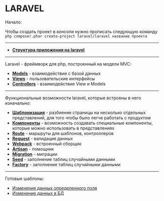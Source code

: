 # LARAVEL

Начало:

Чтобы создать проект в консоли нужно прописать следующую команду
`php composer.phar create-project laravel/laravel название проекта`

---

- [**Структура приложения на laravel**][0]

---

Laravel - фреймворк для php,
построенный на модели MVC:

- [**Models**][1] - взаимодействие с
  базой данных
- [**Views**][2] - пользовательские
  интерфейсы
- [**Controllers**][3] - взаимодействие
  View и Models

---

Функциональные возможности laravel,
которые встроены в него изначально:

- [**Шаблонизация**][4] - разбиение
  страницы на несколько отдельных представлений, для того чтобы было легче
  работать с продуктом
- [**Компоненты**][14] - возможность создавать специальные компоненты, которые можно использовать в представлениях
- [**Route**][5] - маршруты для шаблонов, контроллеров
- [**Request**][6] - валидация данных
- [**Webpack**][7] - встроенный сборщик
- [**Artisan**][8] - помощник
- [**Migration**][13] - миграции
- [**Seed**][9] - заполнение таблиц случайными данными
- [**Factory**][10] - заполнение таблиц случайными данными

---

Готовые шаблоны:

- [Изменения данных определенного поля][11]
- [Изменение данных в БД][12]

[0]: layots/Structure/Structure.md
[1]: layots/MVC/Models.md
[2]: layots/MVC/Views.md
[3]: layots/MVC/Controllers.md
[4]: layots/functionality/Template.md
[14]: layots/functionality/Components.md
[5]: layots/functionality/Route.md
[6]: layots/functionality/Request.md
[7]: layots/functionality/Webpack.md
[8]: layots/functionality/Artisan.md
[13]: layots/functionality/Migration.md
[9]: layots/functionality/Seed.md
[10]: layots/functionality/Factory.md
[11]: layots/Template/DataOutout.md
[12]: layots/Template/UpdateData.md

